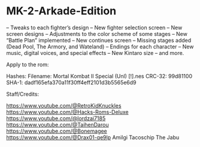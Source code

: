 # MK-2-Arkade-Edition

– Tweaks to each fighter’s design
– New fighter selection screen
– New screen designs
– Adjustments to the color scheme of some stages
– New “Battle Plan” implemented
– New continues screen
– Missing stages added (Dead Pool, The Armory, and Wateland)
– Endings for each character
– New music, digital voices, and special effects
– New Kintaro size
– and more.

Apply to the rom:

Hashes: 
Filename: Mortal Kombat II Special (Unl) [!].nes
CRC-32: 99d81100
SHA-1: dadf165efa370a11f30ff4eff2101d3b5565e6d9

Staff/Credits: 

https://www.youtube.com/@RetroKidKnuckles
https://www.youtube.com/@Hacks-Roms-Deluxe
https://www.youtube.com/@lordzai7185
https://www.youtube.com/@TaihenDarou
https://www.youtube.com/@Bonemagee
https://www.youtube.com/@Drax01-qe9lp
Amilgi
Tacoschip
The Jabu

